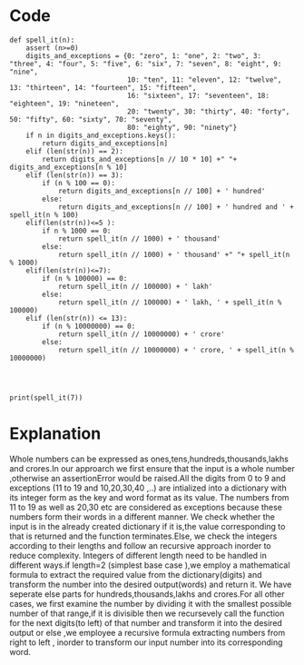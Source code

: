 # Code
```
def spell_it(n):
    assert (n>=0)
    digits_and_exceptions = {0: "zero", 1: "one", 2: "two", 3: "three", 4: "four", 5: "five", 6: "six", 7: "seven", 8: "eight", 9: "nine",
                             10: "ten", 11: "eleven", 12: "twelve", 13: "thirteen", 14: "fourteen", 15: "fifteen",
                             16: "sixteen", 17: "seventeen", 18: "eighteen", 19: "nineteen",
                             20: "twenty", 30: "thirty", 40: "forty", 50: "fifty", 60: "sixty", 70: "seventy",
                             80: "eighty", 90: "ninety"}
    if n in digits_and_exceptions.keys():
        return digits_and_exceptions[n]
    elif (len(str(n)) == 2):
        return digits_and_exceptions[n // 10 * 10] +" "+ digits_and_exceptions[n % 10]
    elif (len(str(n)) == 3):
        if (n % 100 == 0):
            return digits_and_exceptions[n // 100] + ' hundred'
        else:
            return digits_and_exceptions[n // 100] + ' hundred and ' + spell_it(n % 100)
    elif(len(str(n))<=5 ):
        if n % 1000 == 0:
            return spell_it(n // 1000) + ' thousand'
        else:
            return spell_it(n // 1000) + ' thousand' +" "+ spell_it(n % 1000)
    elif(len(str(n))<=7):
        if (n % 100000) == 0:
            return spell_it(n // 100000) + ' lakh'
        else:
            return spell_it(n // 100000) + ' lakh, ' + spell_it(n % 100000)
    elif (len(str(n)) <= 13):
        if (n % 10000000) == 0:
            return spell_it(n // 10000000) + ' crore'
        else:
            return spell_it(n // 10000000) + ' crore, ' + spell_it(n % 10000000)




print(spell_it(7))

```

# Explanation
Whole numbers can be expressed as ones,tens,hundreds,thousands,lakhs and crores.In our approarch we first ensure that the input is a whole number ,otherwise an assertionError would be raised.All the digits from 0 to 9 and exceptions (11 to 19 and 10,20,30,40 ,..) are intialized into a dictionary with its integer form as the key and word format as its value. The numbers from 11 to 19 as well as 20,30 etc are considered as exceptions because these numbers form their words in a different manner.
We check whether the input is in the already created dictionary if it is,the value corresponding to that is returned and the function terminates.Else, we check the integers according to their lengths and follow an recursive approach inorder to reduce complexity.
Integers of different length need to be handled in different ways.if length=2 (simplest base case ),we employ a mathematical formula to extract  the required value from the dictionary(digits) and transform the number into the desired output(words) and return it.
We have seperate else parts for hundreds,thousands,lakhs and crores.For all other cases, we first examine the number by dividing it with the smallest possible number of that range,if it is divisible then we recursevely call the function for the next digits(to left) of that number and transform it into the desired  output or else ,we employee a recursive formula extracting numbers  from right to left , inorder to transform our input number into its corresponding word.


